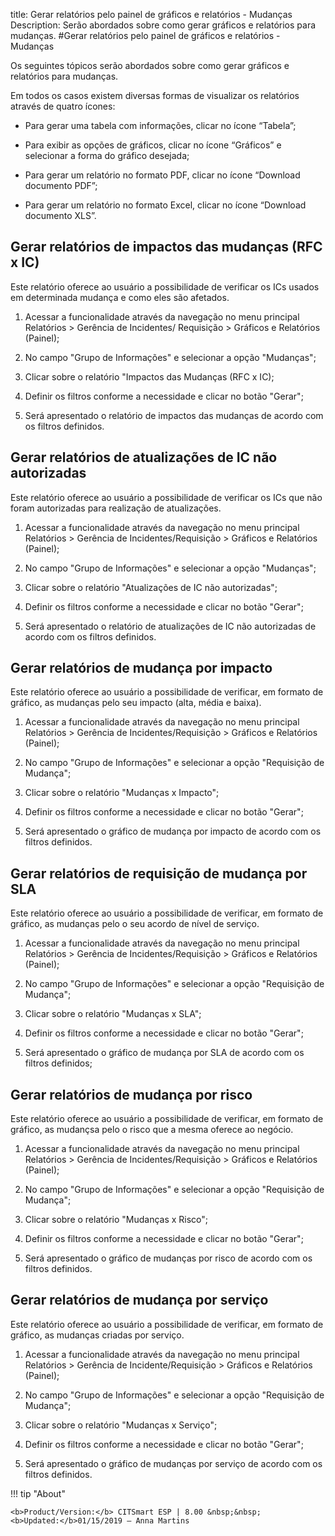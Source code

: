 title: Gerar relatórios pelo painel de gráficos e relatórios - Mudanças
Description: Serão abordados sobre como gerar gráficos e relatórios para mudanças.
#Gerar relatórios pelo painel de gráficos e relatórios - Mudanças

Os seguintes tópicos serão abordados sobre como gerar gráficos e relatórios para
mudanças.

Em todos os casos existem diversas formas de visualizar os relatórios através de
quatro ícones:

-   Para gerar uma tabela com informações, clicar no ícone “Tabela”;

-   Para exibir as opções de gráficos, clicar no ícone “Gráficos” e selecionar a
    forma do gráfico desejada;

-   Para gerar um relatório no formato PDF, clicar no ícone “Download documento
    PDF”;

-   Para gerar um relatório no formato Excel, clicar no ícone “Download
    documento XLS”.

Gerar relatórios de impactos das mudanças (RFC x IC)
--------------------------------------------------------

Este relatório oferece ao usuário a possibilidade de verificar os ICs usados em
determinada mudança e como eles são afetados.

1.  Acessar a funcionalidade através da navegação no menu principal Relatórios
    \> Gerência de Incidentes/ Requisição \> Gráficos e Relatórios (Painel);

2.  No campo "Grupo de Informações" e selecionar a opção "Mudanças";

3.  Clicar sobre o relatório "Impactos das Mudanças (RFC x IC);

4.  Definir os filtros conforme a necessidade e clicar no botão "Gerar";

5.  Será apresentado o relatório de impactos das mudanças de acordo com os
    filtros definidos.

Gerar relatórios de atualizações de IC não autorizadas
----------------------------------------------------------

Este relatório oferece ao usuário a possibilidade de verificar os ICs que não
foram autorizadas para realização de atualizações.

1.  Acessar a funcionalidade através da navegação no menu principal Relatórios
    \> Gerência de Incidentes/Requisição \> Gráficos e Relatórios (Painel);

2.  No campo "Grupo de Informações" e selecionar a opção "Mudanças";

3.  Clicar sobre o relatório "Atualizações de IC não autorizadas";

4.  Definir os filtros conforme a necessidade e clicar no botão "Gerar";

5.  Será apresentado o relatório de atualizações de IC não autorizadas de acordo
    com os filtros definidos.

Gerar relatórios de mudança por impacto
---------------------------------------------------------

Este relatório oferece ao usuário a possibilidade de verificar, em formato de
gráfico, as mudanças pelo seu impacto (alta, média e baixa).

1.  Acessar a funcionalidade através da navegação no menu principal Relatórios
    \> Gerência de Incidentes/Requisição \> Gráficos e Relatórios (Painel);

2.  No campo "Grupo de Informações" e selecionar a opção "Requisição de
    Mudança";

3.  Clicar sobre o relatório "Mudanças x Impacto";

4.  Definir os filtros conforme a necessidade e clicar no botão "Gerar";

5.  Será apresentado o gráfico de mudança por impacto de acordo
    com os filtros definidos.

Gerar relatórios de requisição de mudança por SLA
-----------------------------------------------------

Este relatório oferece ao usuário a possibilidade de verificar, em formato de
gráfico, as mudanças pelo o seu acordo de nível de serviço.

1.  Acessar a funcionalidade através da navegação no menu principal Relatórios
    \> Gerência de Incidentes/Requisição \> Gráficos e Relatórios (Painel);

2.  No campo "Grupo de Informações" e selecionar a opção "Requisição de
    Mudança";

3.  Clicar sobre o relatório "Mudanças x SLA";

4.  Definir os filtros conforme a necessidade e clicar no botão "Gerar";

5.  Será apresentado o gráfico de mudança por SLA de acordo com os
    filtros definidos;

Gerar relatórios de mudança por risco
-------------------------------------------------------

Este relatório oferece ao usuário a possibilidade de verificar, em formato de
gráfico, as mudançsa pelo o risco que a mesma oferece ao negócio.

1.  Acessar a funcionalidade através da navegação no menu principal Relatórios
    \> Gerência de Incidentes/Requisição \> Gráficos e Relatórios (Painel);

2.  No campo "Grupo de Informações" e selecionar a opção "Requisição de
    Mudança";

3.  Clicar sobre o relatório "Mudanças x Risco";

4.  Definir os filtros conforme a necessidade e clicar no botão "Gerar";

5.  Será apresentado o gráfico de mudanças por risco de acordo com
    os filtros definidos.

Gerar relatórios de mudança por serviço
---------------------------------------------------------

Este relatório oferece ao usuário a possibilidade de verificar, em formato de
gráfico, as mudanças criadas por serviço.

1.  Acessar a funcionalidade através da navegação no menu principal Relatórios
    \> Gerência de Incidente/Requisição \> Gráficos e Relatórios (Painel);

2.  No campo "Grupo de Informações" e selecionar a opção "Requisição de
    Mudança";

3.  Clicar sobre o relatório "Mudanças x Serviço";

4.  Definir os filtros conforme a necessidade e clicar no botão "Gerar";

5.  Será apresentado o gráfico de mudanças por serviço de acordo
    com os filtros definidos.




!!! tip "About"

    <b>Product/Version:</b> CITSmart ESP | 8.00 &nbsp;&nbsp;
    <b>Updated:</b>01/15/2019 – Anna Martins
